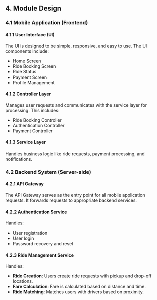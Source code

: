 ## 4. Module Design

### 4.1 Mobile Application (Frontend)

#### 4.1.1 User Interface (UI)
The UI is designed to be simple, responsive, and easy to use. The UI components include:
- Home Screen
- Ride Booking Screen
- Ride Status
- Payment Screen
- Profile Management

#### 4.1.2 Controller Layer
Manages user requests and communicates with the service layer for processing. This includes:
- Ride Booking Controller
- Authentication Controller
- Payment Controller

#### 4.1.3 Service Layer
Handles business logic like ride requests, payment processing, and notifications.

### 4.2 Backend System (Server-side)

#### 4.2.1 API Gateway
The API Gateway serves as the entry point for all mobile application requests. It forwards requests to appropriate backend services.

#### 4.2.2 Authentication Service
Handles:
- User registration
- User login
- Password recovery and reset

#### 4.2.3 Ride Management Service
Handles:
- **Ride Creation**: Users create ride requests with pickup and drop-off locations.
- **Fare Calculation**: Fare is calculated based on distance and time.
- **Ride Matching**: Matches users with drivers based on proximity.

